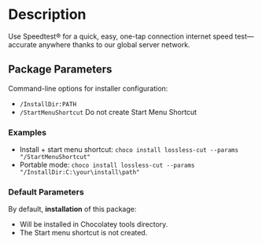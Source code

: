 # Description

Use Speedtest® for a quick, easy, one-tap connection internet speed test—accurate anywhere thanks to our global server network.

## Package Parameters
Command-line options for installer configuration:
- `/InstallDir:PATH`
- `/StartMenuShortcut` Do not create Start Menu Shortcut

### Examples
- Install + start menu shortcut:
`choco install lossless-cut --params "/StartMenuShortcut"`
- Portable mode:
`choco install lossless-cut --params "/InstallDir:C:\your\install\path"`

### Default Parameters
By default, **installation** of this package:
- Will be installed in Chocolatey tools directory.
- The Start menu shortcut is not created.
